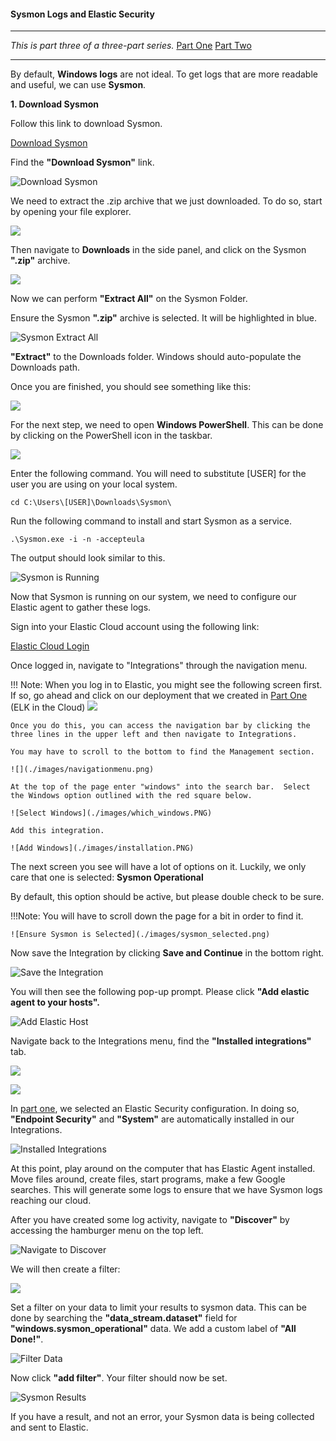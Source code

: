 #### Sysmon Logs and Elastic Security

---

*This is part three of a three-part series.*
	[Part One](./elk_in_the_cloud.md "Elk in the Cloud")
	[Part Two](./elastic_agent.md "Elastic Agents")

---

By default, **Windows logs** are not ideal.  To get logs that are more readable and useful, we can use **Sysmon**. 

**1. Download Sysmon**

Follow this link to download Sysmon.

[Download Sysmon](https://docs.microsoft.com/en-us/sysinternals/downloads/sysmon "https://docs.microsoft.com/en-us/sysinternals/downloads/sysmon")

Find the **"Download Sysmon"** link.


![Download Sysmon](./images/sysmon_download.png)


We need to extract the .zip archive that we just downloaded. To do so, start by opening your file explorer.

![](./images/OpeningFileExplorer.png)

Then navigate to **Downloads** in the side panel, and click on the Sysmon **".zip"** archive.

![](./images/navigatetodownloads.png)

Now we can perform **"Extract All"** on the Sysmon Folder. 

Ensure the Sysmon **".zip"** archive is selected.  It will be highlighted in blue.

![Sysmon Extract All](./images/sysmon_extract_all.png)

**"Extract"** to the Downloads folder.  Windows should auto-populate the Downloads path.

Once you are finished, you should see something like this:

![](./images/sysmonfolder.png)

For the next step, we need to open **Windows PowerShell**. This can be done by clicking on the PowerShell icon in the taskbar.

![](./images/OpeningPowershell.png)

Enter the following command. You will need to substitute [USER] for the user you are using on your local system.

```
cd C:\Users\[USER]\Downloads\Sysmon\
```

Run the following command to install and start Sysmon as a service.

```
.\Sysmon.exe -i -n -accepteula
```


The output should look similar to this.


![Sysmon is Running](./images/sysmon_running.png)


Now that Sysmon is running on our system, we need to configure our Elastic agent to gather these logs.

Sign into your Elastic Cloud account using the following link:

[Elastic Cloud Login](https://cloud.elastic.co/login "https://cloud.elastic.co/login")


Once logged in, navigate to "Integrations" through the navigation menu.

!!! Note:
	When you log in to Elastic, you might see the following screen first. If so, go ahead and click on our deployment that we created in [Part One](./elk_in_the_cloud.md "Elk in the Cloud") (ELK in the Cloud)
	![](./images/incaseyourelost.png)
	
	Once you do this, you can access the navigation bar by clicking the three lines in the upper left and then navigate to Integrations. 

	You may have to scroll to the bottom to find the Management section. 

	![](./images/navigationmenu.png)

	At the top of the page enter "windows" into the search bar.  Select the Windows option outlined with the red square below.

	![Select Windows](./images/which_windows.PNG)

	Add this integration.

	![Add Windows](./images/installation.PNG)


The next screen you see will have a lot of options on it. Luckily, we only care that one is selected: **Sysmon Operational**

By default, this option should be active, but please double check to be sure. 

!!!Note:
	You will have to scroll down the page for a bit in order to find it. 
	
	![Ensure Sysmon is Selected](./images/sysmon_selected.png)


Now save the Integration by clicking **Save and Continue** in the bottom right.


![Save the Integration](./images/saveandnext.PNG)


You will then see the following pop-up prompt. Please click **"Add elastic agent to your hosts".**


![Add Elastic Host](./images/addelastichost.PNG)


Navigate back to the Integrations menu, find the **"Installed integrations"** tab.

![](./images/backtointegrations.png)

![](./images/clickinstalledintegrations.png)

In [part one](./elk_in_the_cloud.md "Elk in the Cloud"), we selected an Elastic Security configuration. In doing so, **"Endpoint Security"** and **"System"** are automatically installed in our Integrations.


![Installed Integrations](./images/integrations_extras.PNG)


At this point, play around on the computer that has Elastic Agent installed.  Move files around, create files, start programs, make a few Google searches.  This will generate some logs to ensure that we have Sysmon logs reaching our cloud.

After you have created some log activity, navigate to **"Discover"** by accessing the hamburger menu on the top left.

![Navigate to Discover](./images/navigatetodiscover.png)

We will then create a filter:

![](./images/createfilter.png)

Set a filter on your data to limit your results to sysmon data.  This can be done by searching the **"data_stream.dataset"** field for **"windows.sysmon_operational"** data. We add a custom label of **"All Done!"**. 

![Filter Data](./images/applied_filter.PNG)

Now click **"add filter"**. Your filter should now be set.

![Sysmon Results](./images/final.PNG)

If you have a result, and not an error, your Sysmon data is being collected and sent to Elastic.
